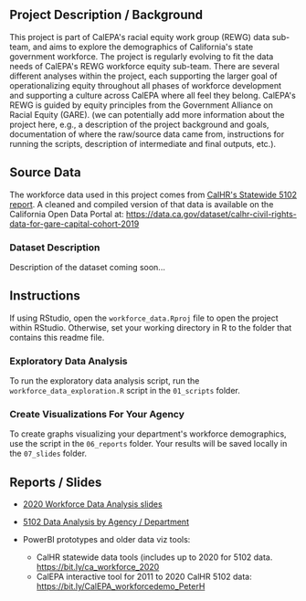 ## Project Description / Background

This project is part of CalEPA's racial equity work group (REWG) data sub-team, and aims to explore the demographics of California's state government workforce. The project is regularly evolving to fit the data needs of CalEPA's REWG workforce equity sub-team. There are several different analyses within the project, each supporting the larger goal of operationalizing equity throughout all phases of workforce development and supporting a culture across CalEPA where all feel they belong. CalEPA's REWG is guided by equity principles from the Government Alliance on Racial Equity (GARE). (we can potentially add more information about the project here, e.g., a description of the project background and goals, documentation of where the raw/source data came from, instructions for running the scripts, description of intermediate and final outputs, etc.).

## Source Data

The workforce data used in this project comes from [CalHR's Statewide 5102 report](https://www.calhr.ca.gov/pages/statewide-reports.aspx). A cleaned and compiled version of that data is available on the California Open Data Portal at: <https://data.ca.gov/dataset/calhr-civil-rights-data-for-gare-capital-cohort-2019>

### Dataset Description

Description of the dataset coming soon...

## Instructions

If using RStudio, open the `workforce_data.Rproj` file to open the project within RStudio. Otherwise, set your working directory in R to the folder that contains this readme file.

### Exploratory Data Analysis

To run the exploratory data analysis script, run the `workforce_data_exploration.R` script in the `01_scripts` folder.

### Create Visualizations For Your Agency

To create graphs visualizing your department's workforce demographics, use the script in the `06_reports` folder. Your results will be saved locally in the `07_slides` folder.

## Reports / Slides

- [2020 Workforce Data Analysis slides](https://caleparacialequity.github.io/ca-state-workforce-data/07_slides/2021-05-14/workforce_data_summary_2021-05-14.html)
   
- [5102 Data Analysis by Agency / Department](https://caleparacialequity.github.io/ca-state-workforce-data/06_reports/workforce_metrics_5102.html)
- PowerBI prototypes and older data viz tools:
   - CalHR statewide data tools (includes up to 2020 for 5102 data. https://bit.ly/ca_workforce_2020
   - CalEPA interactive tool for 2011 to 2020 CalHR 5102 data: https://bit.ly/CalEPA_workforcedemo_PeterH
